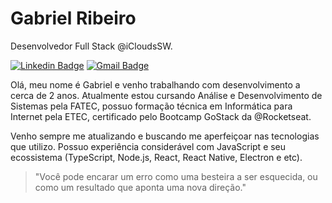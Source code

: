 # Gabriel Ribeiro
Desenvolvedor Full Stack @iCloudsSW.

[![Linkedin Badge](https://img.shields.io/badge/-Diego%20Fernandes-6633cc?style=flat-square&logo=Linkedin&logoColor=white&link=https://www.linkedin.com/in/diego-schell-fernandes/)](https://www.linkedin.com/in/ribeirogabx/) 
[![Gmail Badge](https://img.shields.io/badge/-diego.schell.f@gmail.com-6633cc?style=flat-square&logo=Gmail&logoColor=white&link=mailto:diego.schell.f@gmail.com)](mailto:ribeirogabx@gmail.com)

Olá, meu nome é Gabriel e venho trabalhando com desenvolvimento a cerca de 2 anos. Atualmente estou cursando Análise e Desenvolvimento de Sistemas pela FATEC, possuo formação técnica em Informática para Internet pela ETEC, certificado pelo Bootcamp GoStack da @Rocketseat. 

Venho sempre me atualizando e buscando me aperfeiçoar nas tecnologias que utilizo. Possuo experiência considerável com JavaScript e seu ecossistema (TypeScript, Node.js, React, React Native, Electron e etc).
   
   
> "Você pode encarar um erro como uma besteira a ser esquecida, ou como um resultado que aponta uma nova direção."
